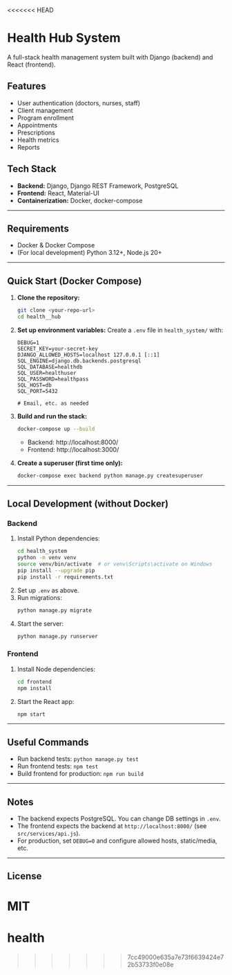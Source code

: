 <<<<<<< HEAD
# Health Hub System

A full-stack health management system built with Django (backend) and React (frontend).

## Features
- User authentication (doctors, nurses, staff)
- Client management
- Program enrollment
- Appointments
- Prescriptions
- Health metrics
- Reports

## Tech Stack
- **Backend:** Django, Django REST Framework, PostgreSQL
- **Frontend:** React, Material-UI
- **Containerization:** Docker, docker-compose

---

## Requirements
- Docker & Docker Compose
- (For local development) Python 3.12+, Node.js 20+

---

## Quick Start (Docker Compose)

1. **Clone the repository:**
   ```sh
   git clone <your-repo-url>
   cd health__hub
   ```

2. **Set up environment variables:**
   Create a `.env` file in `health_system/` with:
   ```env
   DEBUG=1
   SECRET_KEY=your-secret-key
   DJANGO_ALLOWED_HOSTS=localhost 127.0.0.1 [::1]
   SQL_ENGINE=django.db.backends.postgresql
   SQL_DATABASE=healthdb
   SQL_USER=healthuser
   SQL_PASSWORD=healthpass
   SQL_HOST=db
   SQL_PORT=5432
   
   # Email, etc. as needed
   ```

3. **Build and run the stack:**
   ```sh
   docker-compose up --build
   ```
   - Backend: http://localhost:8000/
   - Frontend: http://localhost:3000/

4. **Create a superuser (first time only):**
   ```sh
   docker-compose exec backend python manage.py createsuperuser
   ```

---

## Local Development (without Docker)

### Backend
1. Install Python dependencies:
   ```sh
   cd health_system
   python -m venv venv
   source venv/bin/activate  # or venv\Scripts\activate on Windows
   pip install --upgrade pip
   pip install -r requirements.txt
   ```
2. Set up `.env` as above.
3. Run migrations:
   ```sh
   python manage.py migrate
   ```
4. Start the server:
   ```sh
   python manage.py runserver
   ```

### Frontend
1. Install Node dependencies:
   ```sh
   cd frontend
   npm install
   ```
2. Start the React app:
   ```sh
   npm start
   ```

---

## Useful Commands
- Run backend tests: `python manage.py test`
- Run frontend tests: `npm test`
- Build frontend for production: `npm run build`

---

## Notes
- The backend expects PostgreSQL. You can change DB settings in `.env`.
- The frontend expects the backend at `http://localhost:8000/` (see `src/services/api.js`).
- For production, set `DEBUG=0` and configure allowed hosts, static/media, etc.

---

## License
MIT
=======
# health
>>>>>>> 7cc49000e635a7e73f6639424e72b53733f0e08e

